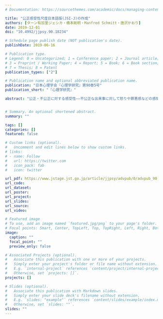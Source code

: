 ```yaml
---
# Documentation: https://sourcethemes.com/academic/docs/managing-content/

title: "公正感受性尺度日本語版(JSI-J)の作成"
authors: [ターン有加里ジェシカ・橋本剛明・Manfred Schmitt・唐沢かおり]
date: 2019-12-01
doi: "10.4992/jjpsy.90.18234"

# Schedule page publish date (NOT publication's date).
publishDate: 2019-06-16

# Publication type.
# Legend: 0 = Uncategorized; 1 = Conference paper; 2 = Journal article;
# 3 = Preprint / Working Paper; 4 = Report; 5 = Book; 6 = Book section;
# 7 = Thesis; 8 = Patent
publication_types: ["2"]

# Publication name and optional abbreviated publication name.
publication: "日本心理学会『心理学研究』第90巻5号"
publication_short: "『心理学研究』"

abstract: "公正・不公正に対する感受性――不公正な出来事に対して怒りや罪悪感などの感情を覚える程度やそれについて反芻する程度――には個人差がある。公正感受性尺度（Schmitt et al., 2010）は，これを測定するために開発された尺度であり，その特徴は被害者，第3者，受益者，加害者という4つの立場を区別する点にある。つまり公正感受性尺度は，不公正な出来事によって損失を受けることに対する感受性，不公正な出来事を第三者として知ることに対する感受性，不公正な出来事から受動的に利益を得ることに対する感受性，不公正な出来事を能動的に引き起こすことに対する感受性という4つの下位次元概念を分けて測定する。各下位次元概念は，協力行動をはじめとする様々な行動や心身の健康に対してそれぞれ異なる影響を持つことが明らかにされてきた。この尺度はこれまで，英語，ドイツ語，中国語を含む多くの言語で用いられてきたが，日本語版はまだ作成されていない。そこで本研究は，公正感受性尺度日本語版およびその短縮版を作成し，それらの信頼性と妥当性を検討した。信頼性と妥当性は概ね確認されたが，数項目に関しては予測されていなかった結果が得られた。本論ではこの尺度の有効な使い方について議論する。"


# Summary. An optional shortened abstract.
summary: ""

tags: []
categories: []
featured: false

# Custom links (optional).
#   Uncomment and edit lines below to show custom links.
# links:
# - name: Follow
#   url: https://twitter.com
#   icon_pack: fab
#   icon: twitter

url_pdf: https://www.jstage.jst.go.jp/article/jjpsy/advpub/0/advpub_90.18234/_pdf/-char/ja
url_code:
url_dataset:
url_poster:
url_project:
url_slides:
url_source:
url_video:

# Featured image
# To use, add an image named `featured.jpg/png` to your page's folder. 
# Focal points: Smart, Center, TopLeft, Top, TopRight, Left, Right, BottomLeft, Bottom, BottomRight.
image:
  caption: ""
  focal_point: ""
  preview_only: false

# Associated Projects (optional).
#   Associate this publication with one or more of your projects.
#   Simply enter your project's folder or file name without extension.
#   E.g. `internal-project` references `content/project/internal-project/index.md`.
#   Otherwise, set `projects: []`.
projects: []

# Slides (optional).
#   Associate this publication with Markdown slides.
#   Simply enter your slide deck's filename without extension.
#   E.g. `slides: "example"` references `content/slides/example/index.md`.
#   Otherwise, set `slides: ""`.
slides: ""
---
```

